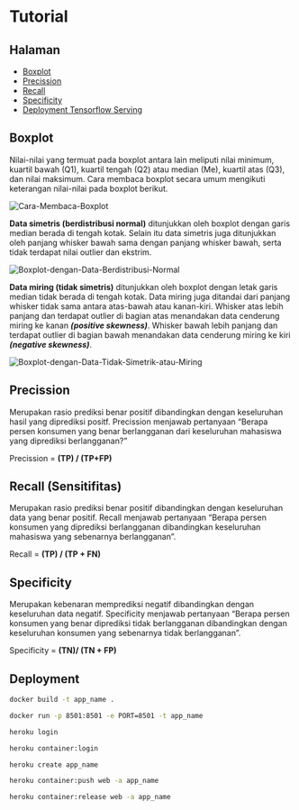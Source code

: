 # Tutorial

## Halaman
 - [Boxplot](#Boxplot)
 - [Precission](#Precission)
 - [Recall](#Recall)
 - [Specificity](#Specificity)
 - [Deployment Tensorflow Serving](#Deployment)

## Boxplot
Nilai-nilai yang termuat pada boxplot antara lain meliputi nilai minimum, kuartil bawah (Q1), kuartil tengah (Q2) atau median (Me), kuartil atas (Q3), dan nilai maksimum. Cara membaca boxplot secara umum mengikuti keterangan nilai-nilai pada boxplot berikut.

![Cara-Membaca-Boxplot](https://user-images.githubusercontent.com/109187938/179443098-4c5bbaf7-8fec-448a-842b-0ba78099a5ab.jpg)

**Data simetris (berdistribusi normal)** ditunjukkan oleh boxplot dengan garis median berada di tengah kotak. Selain itu data simetris juga ditunjukkan oleh panjang whisker bawah sama dengan panjang whisker bawah, serta tidak terdapat nilai outlier dan ekstrim.

![Boxplot-dengan-Data-Berdistribusi-Normal](https://user-images.githubusercontent.com/109187938/179443880-082f66b0-3267-4bf3-be2e-143bc1dce559.jpg)

**Data miring (tidak simetris)** ditunjukkan oleh boxplot dengan letak garis median tidak berada di tengah kotak. Data miring juga ditandai dari panjang whisker tidak sama antara atas-bawah atau kanan-kiri. Whisker atas lebih panjang dan terdapat outlier di bagian atas menandakan data cenderung miring ke kanan ***(positive skewness)***. Whisker bawah lebih panjang dan terdapat outlier di bagian bawah menandakan data cenderung miring ke kiri ***(negative skewness)***.

![Boxplot-dengan-Data-Tidak-Simetrik-atau-Miring](https://user-images.githubusercontent.com/109187938/179443968-3dd471a0-1915-4b58-a6b1-7c64a2f215ea.jpg)

## Precission

Merupakan rasio prediksi benar positif dibandingkan dengan keseluruhan hasil yang diprediksi positf. Precission menjawab pertanyaan “Berapa persen konsumen yang benar berlangganan dari keseluruhan mahasiswa yang diprediksi berlangganan?”

Precission = **(TP) / (TP+FP)**

## Recall (Sensitifitas)

Merupakan rasio prediksi benar positif dibandingkan dengan keseluruhan data yang benar positif. Recall menjawab pertanyaan “Berapa persen konsumen yang diprediksi berlangganan dibandingkan keseluruhan mahasiswa yang sebenarnya berlangganan”.

Recall = **(TP) / (TP + FN)**


## Specificity

Merupakan kebenaran memprediksi negatif dibandingkan dengan keseluruhan data negatif. Specificity menjawab pertanyaan “Berapa persen konsumen yang benar diprediksi tidak berlangganan dibandingkan dengan keseluruhan konsumen yang sebenarnya tidak berlangganan”.

Specificity = **(TN)/ (TN + FP)**

## Deployment
```bash
docker build -t app_name .
```

```bash
docker run -p 8501:8501 -e PORT=8501 -t app_name
```

```bash
heroku login
```

```bash
heroku container:login
```

```bash
heroku create app_name
```

```bash
heroku container:push web -a app_name
```

```bash
heroku container:release web -a app_name
```

